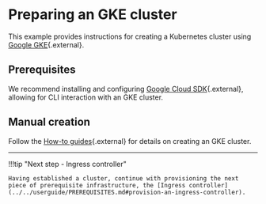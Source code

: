 # Preparing an GKE cluster
This example provides instructions for creating a Kubernetes cluster using [Google GKE](https://cloud.google.com/kubernetes-engine){.external}.

## Prerequisites
We recommend installing and configuring [Google Cloud SDK](https://cloud.google.com/sdk/docs/install){.external}, allowing for CLI interaction with an GKE cluster.

## Manual creation
Follow the [How-to guides](https://cloud.google.com/kubernetes-engine/docs/how-to#creating-clusters){.external} for details on creating an GKE cluster. 

---
!!!tip "Next step - Ingress controller"

    Having established a cluster, continue with provisioning the next piece of prerequisite infrastructure, the [Ingress controller](../../userguide/PREREQUISITES.md#provision-an-ingress-controller).